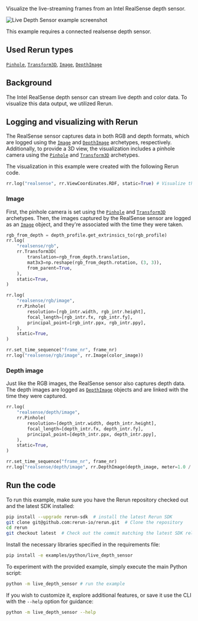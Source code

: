 <!--[metadata]
title = "Live depth sensor"
tags = ["2D", "3D", "Live", "Depth", "RealSense"]
thumbnail = "https://static.rerun.io/live_depth_sensor/d3c0392bebe2003d24110a779d6f6748167772d8/480w.png"
thumbnail_dimensions = [480, 360]
-->

Visualize the live-streaming frames from an Intel RealSense depth sensor.

<picture>
  <source media="(max-width: 480px)" srcset="https://static.rerun.io/live_depth_sensor/d3c0392bebe2003d24110a779d6f6748167772d8/480w.png">
  <source media="(max-width: 768px)" srcset="https://static.rerun.io/live_depth_sensor/d3c0392bebe2003d24110a779d6f6748167772d8/768w.png">
  <source media="(max-width: 1024px)" srcset="https://static.rerun.io/live_depth_sensor/d3c0392bebe2003d24110a779d6f6748167772d8/1024w.png">
  <source media="(max-width: 1200px)" srcset="https://static.rerun.io/live_depth_sensor/d3c0392bebe2003d24110a779d6f6748167772d8/1200w.png">
  <img src="https://static.rerun.io/live_depth_sensor/d3c0392bebe2003d24110a779d6f6748167772d8/full.png" alt="Live Depth Sensor example screenshot">
</picture>

This example requires a connected realsense depth sensor.

## Used Rerun types
[`Pinhole`](https://www.rerun.io/docs/reference/types/archetypes/pinhole), [`Transform3D`](https://www.rerun.io/docs/reference/types/archetypes/transform3d), [`Image`](https://www.rerun.io/docs/reference/types/archetypes/image), [`DepthImage`](https://www.rerun.io/docs/reference/types/archetypes/depth_image)

## Background
The Intel RealSense depth sensor can stream live depth and color data. To visualize this data output, we utilized Rerun.

## Logging and visualizing with Rerun

The RealSense sensor captures data in both RGB and depth formats, which are logged using the [`Image`](https://www.rerun.io/docs/reference/types/archetypes/image) and [`DepthImage`](https://www.rerun.io/docs/reference/types/archetypes/depth_image) archetypes, respectively.
Additionally, to provide a 3D view, the visualization includes a pinhole camera using the [`Pinhole`](https://www.rerun.io/docs/reference/types/archetypes/pinhole) and [`Transform3D`](https://www.rerun.io/docs/reference/types/archetypes/transform3d) archetypes.

The visualization in this example were created with the following Rerun code.

```python
rr.log("realsense", rr.ViewCoordinates.RDF, static=True) # Visualize the data as RDF
```



### Image

First, the pinhole camera is set using the [`Pinhole`](https://www.rerun.io/docs/reference/types/archetypes/pinhole) and [`Transform3D`](https://www.rerun.io/docs/reference/types/archetypes/transform3d) archetypes. Then, the images captured by the RealSense sensor are logged as an [`Image`](https://www.rerun.io/docs/reference/types/archetypes/image) object, and they're associated with the time they were taken.



```python
rgb_from_depth = depth_profile.get_extrinsics_to(rgb_profile)
rr.log(
    "realsense/rgb",
    rr.Transform3D(
        translation=rgb_from_depth.translation,
        mat3x3=np.reshape(rgb_from_depth.rotation, (3, 3)),
        from_parent=True,
    ),
    static=True,
)
```

```python
rr.log(
    "realsense/rgb/image",
    rr.Pinhole(
        resolution=[rgb_intr.width, rgb_intr.height],
        focal_length=[rgb_intr.fx, rgb_intr.fy],
        principal_point=[rgb_intr.ppx, rgb_intr.ppy],
    ),
    static=True,
)
```
```python
rr.set_time_sequence("frame_nr", frame_nr)
rr.log("realsense/rgb/image", rr.Image(color_image))
```

### Depth image

Just like the RGB images, the RealSense sensor also captures depth data. The depth images are logged as [`DepthImage`](https://www.rerun.io/docs/reference/types/archetypes/depth_image) objects and are linked with the time they were captured.

```python
rr.log(
    "realsense/depth/image",
    rr.Pinhole(
        resolution=[depth_intr.width, depth_intr.height],
        focal_length=[depth_intr.fx, depth_intr.fy],
        principal_point=[depth_intr.ppx, depth_intr.ppy],
    ),
    static=True,
)
```
```python
rr.set_time_sequence("frame_nr", frame_nr)
rr.log("realsense/depth/image", rr.DepthImage(depth_image, meter=1.0 / depth_units))
```

## Run the code
To run this example, make sure you have the Rerun repository checked out and the latest SDK installed:
```bash
pip install --upgrade rerun-sdk  # install the latest Rerun SDK
git clone git@github.com:rerun-io/rerun.git  # Clone the repository
cd rerun
git checkout latest  # Check out the commit matching the latest SDK release
```
Install the necessary libraries specified in the requirements file:
```bash
pip install -e examples/python/live_depth_sensor
```
To experiment with the provided example, simply execute the main Python script:
```bash
python -m live_depth_sensor # run the example
```
If you wish to customize it, explore additional features, or save it use the CLI with the `--help` option for guidance:
```bash
python -m live_depth_sensor --help
```
